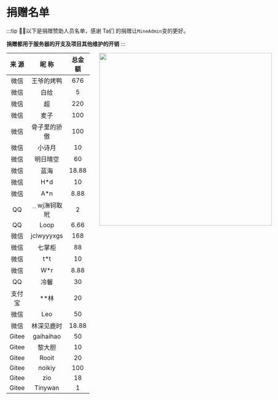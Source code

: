 # 捐赠名单

:::tip
💝🎉以下是捐赠赞助人员名单，感谢 Ta们 的捐赠让`MineAdmin`变的更好。

**捐赠都用于服务器的开支及项目其他维护的开销**
:::

<div class="donation">

| 来  源           | 昵  称          |总金额          |
| ------------- |:-------------:|:-------------:|
| 微信 | 王爷的烤鸭 | 676 |
| 微信 | 白给 | 5 |
| 微信 | 超 | 220 |
| 微信 | 麦子 | 100 |
| 微信 | 骨子里的骄傲 | 100 |
| 微信 | 小诗月 | 10 |
| 微信 | 明日晴空 | 60 |
| 微信 | 蓝海 | 18.88 |
| 微信 | H*d | 10 |
| 微信 | A*n | 8.88 |
| QQ | ﹎wj潕钶取玳 | 2 |
| QQ | Loop | 6.66 |
| 微信 | jclwyyyxgs | 168 |
| 微信 | 七掌柜 | 88 |
| 微信 | t*t | 10 |
| 微信 | W*r | 8.88 |
| QQ | 冷馨 | 30 |
| 支付宝 | **林 | 20 |
| 微信 | Leo | 50 |
| 微信 | 林深见鹿时 | 18.88 |
| Gitee | gaihaihao | 50 |
| Gitee | 黎大胆 | 10 |
| Gitee | Rooit | 20 |
| Gitee | noikiy | 100 |
| Gitee | zio | 18 |
| Gitee | Tinywan | 1 |

<div class="qrcode">
    <img src="https://doc.mineadmin.com/qrcode.jpg" width="450" />
</div>

</div>

<style scoped>
.theme-default-content:not(.custom) {
  position: relative;
}
table {
  display: inline-table !important;
  width: 530px;
  margin: 0;
}
table tbody td {
  text-align:center;
}
.donation {
  display: flex;
}

.qrcode {
 margin-left: 25px;
}
</style>
